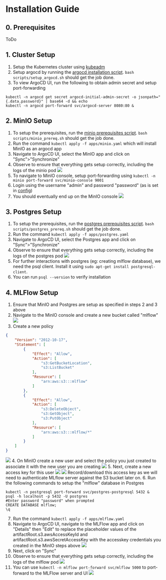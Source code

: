 # Installation Guide

## 0. Prerequisites
ToDo

## 1. Cluster Setup
1. Setup the Kubernetes cluster using [kubeadm](setup_k8s.md)
2. Setup argocd by running the [argocd installation script](../scripts/setup_argocd.sh). `bash scripts/setup_argocd.sh` should get the job done.
3. To view ArgoCD UI, run the following to obtain admin secret and setup port-forwarding
```shell
kubectl -n argocd get secret argocd-initial-admin-secret -o jsonpath="{.data.password}" | base64 -d && echo
kubectl -n argocd port-forward svc/argocd-server 8080:80 &
```

## 2. MinIO Setup
1. To setup the prerequisites, run the [minio prerequisites script](../scripts/minio_prereq.sh). `bash scripts/minio_prereq.sh` should get the job done.
2. Run the command `kubectl apply -f apps/minio.yaml` which will install MinIO as an argocd app
3. Navigate to ArgoCD UI, select the MinIO app and click on "Sync">"Synchronize"
4. Observe to ensure that everything gets setup correctly, including the logs of the minio pod
![](assets/minio_argocd.png)
5. To navigate to MinIO console, setup port-forwarding using `kubectl -n minio port-forward svc/minio-console 9001`
6. Login using the username "admin" and password "password" (as is set in [config](../apps/minio.yaml))
7. You should eventually end up on the MinIO console
![](assets/minio.png)

## 3. Postgres Setup
1. To setup the prerequisites, run the [postgres prerequisites script](../scripts/postgres_prereq.sh). `bash scripts/postgres_prereq.sh` should get the job done.
2. Run the command `kubectl apply -f apps/postgres.yaml`
3. Navigate to ArgoCD UI, select the Postgres app and click on "Sync">"Synchronize"
4. Observe to ensure that everything gets setup correctly, including the logs of the postgres pod
![](assets/potgres_argocd.png)
5. For further interactions with postgres (eg: creating mlflow database), we need the psql client. Install it using `sudo apt-get install postgresql-client`.
6. You can run `psql --version` to verify installation

## 4. MLFlow Setup
1. Ensure that MinIO and Postgres are setup as specified in steps 2 and 3 above
2. Navigate to the MinIO console and create a new bucket called "mlflow" ![](assets/mlflow_bucket.png)
3. Create a new policy
```json
{
    "Version": "2012-10-17",
    "Statement": [
        {
            "Effect": "Allow",
            "Action": [
                "s3:GetBucketLocation",
                "s3:ListBucket"
            ],
            "Resource": [
                "arn:aws:s3:::mlflow"
            ]
        },
        {
            "Effect": "Allow",
            "Action": [
                "s3:DeleteObject",
                "s3:GetObject",
                "s3:PutObject"
            ],
            "Resource": [
                "arn:aws:s3:::mlflow/*"
            ]
        }
    ]
}
```
![](../docs/assets/create_policy_minio.png)
4. On MinIO create a new user and select the policy you just created to associate it with the new user you are creating
![](../docs/assets/create_user_minio.png)
5. Next, create a new access key for this user
![](../docs/assets/ak1_minio.png)
![](../docs/assets/ak2_minio.png)
Record/download this access key as we will need to authenticate MLflow server against the S3 bucket later on.
6. Run the following commands to setup the "mlflow" database in Postgres
```shell
kubectl -n postgresql port-forward svc/postgres-postgresql 5432 &
psql -h localhost -p 5432 -U postgres
#Enter password "password" when prompted
CREATE DATABASE mlflow;
\q
```
7. Run the command `kubectl apply -f apps/mlflow.yaml`
8. Navigate to ArgoCD UI, navigate to the MLFlow app and click on "Details" then "Edit" to replace the placeholder values of the artifactRoot.s3.awsAccessKeyId and artifactRoot.s3.awsSecretAccessKey with the accesskey credentials you created in the MinIO steps above
![](../docs/assets/mlflow_creds.png)
9. Next, click on "Sync"
9. Observe to ensure that everything gets setup correctly, including the logs of the mlflow pod
![](assets/mlflow_argocd.png)
10. You can use `kubectl -n mlflow port-forward svc/mlflow 5000` to port-forward to the MLFlow server and UI
![](assets/mlflow.png)
